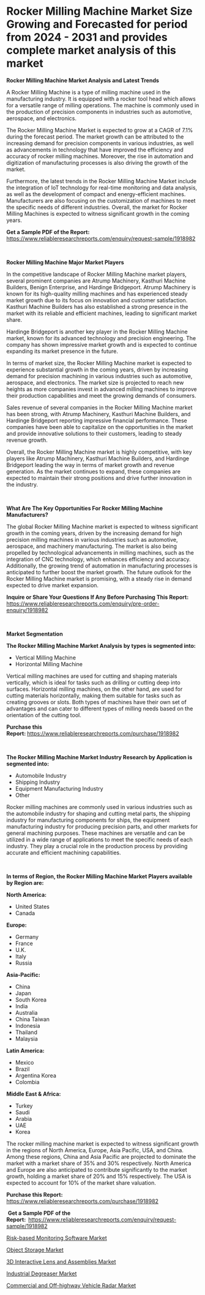 <p><h1>Rocker Milling Machine Market Size Growing and Forecasted for period from 2024 - 2031 and provides complete market analysis of this market</h1></p><p><strong>Rocker Milling Machine Market Analysis and Latest Trends</strong></p>
<p><p>A Rocker Milling Machine is a type of milling machine used in the manufacturing industry. It is equipped with a rocker tool head which allows for a versatile range of milling operations. The machine is commonly used in the production of precision components in industries such as automotive, aerospace, and electronics.</p><p>The Rocker Milling Machine Market is expected to grow at a CAGR of 7.1% during the forecast period. The market growth can be attributed to the increasing demand for precision components in various industries, as well as advancements in technology that have improved the efficiency and accuracy of rocker milling machines. Moreover, the rise in automation and digitization of manufacturing processes is also driving the growth of the market.</p><p>Furthermore, the latest trends in the Rocker Milling Machine Market include the integration of IoT technology for real-time monitoring and data analysis, as well as the development of compact and energy-efficient machines. Manufacturers are also focusing on the customization of machines to meet the specific needs of different industries. Overall, the market for Rocker Milling Machines is expected to witness significant growth in the coming years.</p></p>
<p><strong>Get a Sample PDF of the Report:&nbsp;</strong> <a href="https://www.reliableresearchreports.com/enquiry/request-sample/1918982">https://www.reliableresearchreports.com/enquiry/request-sample/1918982</a></p>
<p>&nbsp;</p>
<p><strong>Rocker Milling Machine Major Market Players</strong></p>
<p><p>In the competitive landscape of Rocker Milling Machine market players, several prominent companies are Atrump Machinery, Kasthuri Machine Builders, Benign Enterprise, and Hardinge Bridgeport. Atrump Machinery is known for its high-quality milling machines and has experienced steady market growth due to its focus on innovation and customer satisfaction. Kasthuri Machine Builders has also established a strong presence in the market with its reliable and efficient machines, leading to significant market share.</p><p>Hardinge Bridgeport is another key player in the Rocker Milling Machine market, known for its advanced technology and precision engineering. The company has shown impressive market growth and is expected to continue expanding its market presence in the future.</p><p>In terms of market size, the Rocker Milling Machine market is expected to experience substantial growth in the coming years, driven by increasing demand for precision machining in various industries such as automotive, aerospace, and electronics. The market size is projected to reach new heights as more companies invest in advanced milling machines to improve their production capabilities and meet the growing demands of consumers.</p><p>Sales revenue of several companies in the Rocker Milling Machine market has been strong, with Atrump Machinery, Kasthuri Machine Builders, and Hardinge Bridgeport reporting impressive financial performance. These companies have been able to capitalize on the opportunities in the market and provide innovative solutions to their customers, leading to steady revenue growth.</p><p>Overall, the Rocker Milling Machine market is highly competitive, with key players like Atrump Machinery, Kasthuri Machine Builders, and Hardinge Bridgeport leading the way in terms of market growth and revenue generation. As the market continues to expand, these companies are expected to maintain their strong positions and drive further innovation in the industry.</p></p>
<p>&nbsp;</p>
<p><strong>What Are The Key Opportunities For Rocker Milling Machine Manufacturers?</strong></p>
<p><p>The global Rocker Milling Machine market is expected to witness significant growth in the coming years, driven by the increasing demand for high precision milling machines in various industries such as automotive, aerospace, and machinery manufacturing. The market is also being propelled by technological advancements in milling machines, such as the integration of CNC technology, which enhances efficiency and accuracy. Additionally, the growing trend of automation in manufacturing processes is anticipated to further boost the market growth. The future outlook for the Rocker Milling Machine market is promising, with a steady rise in demand expected to drive market expansion.</p></p>
<p><strong>Inquire or Share Your Questions If Any Before Purchasing This Report:</strong> <a href="https://www.reliableresearchreports.com/enquiry/pre-order-enquiry/1918982">https://www.reliableresearchreports.com/enquiry/pre-order-enquiry/1918982</a></p>
<p>&nbsp;</p>
<p><strong>Market Segmentation</strong></p>
<p><strong>The Rocker Milling Machine Market Analysis by types is segmented into:</strong></p>
<p><ul><li>Vertical Milling Machine</li><li>Horizontal Milling Machine</li></ul></p>
<p><p>Vertical milling machines are used for cutting and shaping materials vertically, which is ideal for tasks such as drilling or cutting deep into surfaces. Horizontal milling machines, on the other hand, are used for cutting materials horizontally, making them suitable for tasks such as creating grooves or slots. Both types of machines have their own set of advantages and can cater to different types of milling needs based on the orientation of the cutting tool.</p></p>
<p><strong>Purchase this Report:&nbsp;</strong><a href="https://www.reliableresearchreports.com/purchase/1918982">https://www.reliableresearchreports.com/purchase/1918982</a></p>
<p>&nbsp;</p>
<p><strong>The Rocker Milling Machine Market Industry Research by Application is segmented into:</strong></p>
<p><ul><li>Automobile Industry</li><li>Shipping Industry</li><li>Equipment Manufacturing Industry</li><li>Other</li></ul></p>
<p><p>Rocker milling machines are commonly used in various industries such as the automobile industry for shaping and cutting metal parts, the shipping industry for manufacturing components for ships, the equipment manufacturing industry for producing precision parts, and other markets for general machining purposes. These machines are versatile and can be utilized in a wide range of applications to meet the specific needs of each industry. They play a crucial role in the production process by providing accurate and efficient machining capabilities.</p></p>
<p>&nbsp;</p>
<p><strong>In terms of Region, the Rocker Milling Machine Market Players available by Region are:</strong></p>
<p>
    <p> <strong> North America: </strong>
        <ul>
            <li>United States</li>
            <li>Canada</li>
        </ul>
        </p> 
    <p> <strong> Europe: </strong>
        <ul>
            <li>Germany</li>
            <li>France</li>
            <li>U.K.</li>
            <li>Italy</li>
            <li>Russia</li>
        </ul>
        </p> 
    <p> <strong> Asia-Pacific: </strong>
        <ul>
            <li>China</li>
            <li>Japan</li>
            <li>South Korea</li>
            <li>India</li>
            <li>Australia</li>
            <li>China Taiwan</li>
            <li>Indonesia</li>
            <li>Thailand</li>
            <li>Malaysia</li>
        </ul>
        </p> 
    <p> <strong> Latin America: </strong>
        <ul>
            <li>Mexico</li>
            <li>Brazil</li>
            <li>Argentina Korea</li>
            <li>Colombia</li>
        </ul>
        </p> 
    <p> <strong> Middle East & Africa: </strong>
        <ul>
            <li>Turkey</li>
            <li>Saudi</li>
            <li>Arabia</li>
            <li>UAE</li>
            <li>Korea</li>
        </ul>
    </p>
    </p>
<p><p>The rocker milling machine market is expected to witness significant growth in the regions of North America, Europe, Asia Pacific, USA, and China. Among these regions, China and Asia Pacific are projected to dominate the market with a market share of 35% and 30% respectively. North America and Europe are also anticipated to contribute significantly to the market growth, holding a market share of 20% and 15% respectively. The USA is expected to account for 10% of the market share valuation.</p></p>
<p><strong>Purchase this Report: </strong><a href="https://www.reliableresearchreports.com/purchase/1918982">https://www.reliableresearchreports.com/purchase/1918982</a></p>
<p>&nbsp;<strong>Get a Sample PDF of the Report:&nbsp;&nbsp;</strong><a href="https://www.reliableresearchreports.com/enquiry/request-sample/1918982">https://www.reliableresearchreports.com/enquiry/request-sample/1918982</a></p>
<p><strong></strong></p>
<p><p><a href="https://noble-drawer-34c.notion.site/Risk-based-Monitoring-Software-Market-Size-Furnishes-Valuable-Information-Encompassing-Market-Share--353d272e5955480ba95868647df4aa92">Risk-based Monitoring Software Market</a></p><p><a href="https://view.publitas.com/reportprime-1/object-storage-market-research-report-the-key-to-successful-business-strategy-forecasted-for-period-from-2024-2031/">Object Storage Market</a></p><p><a href="https://iodized-pantydraco-05c.notion.site/3D-Interactive-Lens-and-Assemblies-Market-Size-Reflecting-a-Forecast-Till-2031-Market-By-Type-By-A-4ff19ef916bd4b9faeab9a2668e7ddd0">3D Interactive Lens and Assemblies Market</a></p><p><a href="https://view.publitas.com/reportprime-1/global-industrial-degreaser-market-size-and-market-trends-insights-and-projections-from-2024-to-2031/">Industrial Degreaser Market</a></p><p><a href="https://three-jumbo-f6d.notion.site/Commercial-and-Off-highway-Vehicle-Radar-Market-Size-and-Examines-its-Market-Scope-with-a-Primary--ec107bb5047e439baf64f5b217c9d0f4">Commercial and Off-highway Vehicle Radar Market</a></p></p>